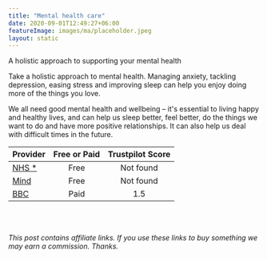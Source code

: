 ```yaml
---
title: "Mental health care"
date: 2020-09-01T12:49:27+06:00
featureImage: images/ma/placeholder.jpeg
layout: static
---
```


A holistic approach to supporting your mental health

Take a holistic approach to mental health. Managing anxiety, tackling depression, easing stress and improving sleep can help you enjoy doing more of the things you love.

We all need good mental health and wellbeing – it's essential to living happy and healthy lives, and can help us sleep better, feel better, do the things we want to do and have more positive relationships. It can also help us deal with difficult times in the future.

| Provider      | Free or Paid  |  Trustpilot Score  |
| :-----------          | :--------------:      |  :--------------:         |
| [NHS *](https://www.nhs.uk/every-mind-matters/ ) |  Free | Not found | 
| [Mind](https://www.mind.org.uk/information-support/tips-for-everyday-living/) | Free | Not found | 
| [BBC](https://www.sciencefocus.com/the-human-body/resilience-what-it-is-and-how-to-build-it/) | Paid | 1.5 |  

<br/><br/>

*This post contains affiliate links. If you use these links to buy something we may
earn a commission. Thanks.*






